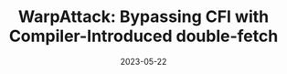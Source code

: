 ---
title: "WarpAttack: Bypassing CFI with Compiler-Introduced double-fetch"
date: 2023-05-22
publishDate: 2023-05-22
authors: ["Jianhao Xu", "Luca Di Bartolomeo", "Flavio Toffalini", "Bing Mao", "Mathias Payer"]
abstract: ""
publication_types: ["1"]
featured: false
publication: "*The 44th IEEE Symposium on Security and Privacy (Oakland'23)*"
---